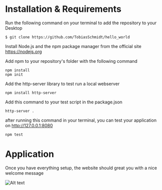 # Installation & Requirements

Run  the following command on your terminal to add the repository to your Desktop

    $ git clone https://github.com/TobiasSchmidt/hello_world

Install Node.js and the npm package manager from the official site https://nodejs.org

Add npm to your repository's folder with the following command

    npm install
    npm init

Add the http-server library to test run a local webserver

    npm install http-server

Add this command to your test script in the package.json

    http-server .

after running this command in your terminal, you can test your application on http://127.0.0.1:8080

    npm test
    
# Application

Once you have everything setup, the website should great you with a nice welcome message 

![Alt text](relative/path/to/img.jpg?raw=true "Title")
